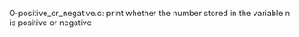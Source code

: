 0-positive_or_negative.c: print whether the number stored in the variable n is positive or negative   
